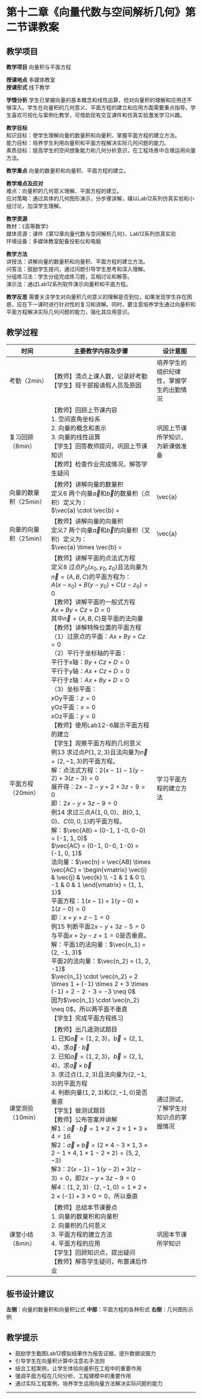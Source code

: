 # 第十二章《向量代数与空间解析几何》第二节课教案

## 教学项目

**教学项目** 向量积与平面方程

**授课地点** 多媒体教室  
**授课形式** 线下教学

**学情分析** 学生已掌握向量的基本概念和线性运算，但对向量积的理解和应用还不够深入。学生在向量积的几何意义、平面方程的建立和应用方面需要重点指导。学生喜欢可视化与案例化教学，可借助现有交互课件和仿真实验激发学习兴趣。

**教学目标**  
知识目标：使学生理解向量的数量积和向量积、掌握平面方程的建立方法。  
能力目标：培养学生利用向量积和平面方程解决实际几何问题的能力。  
素质目标：提高学生的空间想象能力和几何分析意识，在工程场景中合理运用向量方法。

**教学重点** 向量的数量积和向量积、平面方程的建立。

**教学难点及应对**  
难点：向量积的几何意义理解、平面方程的建立。  
应对策略：通过具体的几何图形演示，分步骤讲解，辅以Lab12系列仿真实验和小组讨论，加深学生理解。

**教学资源**  
教材：《高等数学》  
媒体资源：课件《第12章向量代数与空间解析几何》、Lab12系列仿真实验  
环境设备：多媒体教室配备投影仪和电脑

**教学方法**  
讲授法：讲解向量的数量积和向量积、平面方程的建立方法。  
问答法：鼓励学生提问，通过问题引导学生思考和深入理解。  
分组练习法：学生分组完成练习题，互相讨论和解答。  
演示法：通过Lab12系列软件演示向量积和平面方程。

**教学反思** 需要关注学生对向量积几何意义的理解是否到位，如果发现学生存在困惑，应在下一课时进行针对性的复习和讲解。同时，要注意培养学生通过向量积和平面方程解决实际几何问题的能力，强化其应用意识。

## 教学过程

| 时间 | 主要教学内容及步骤 | 设计意图 |
| --- | --- | --- |
| 考勤（2min） | 【教师】清点上课人数，记录好考勤<br>【学生】班干部报请假人员及原因 | 培养学生的组织纪律性，掌握学生的出勤情况 |
| 复习回顾（8min） | 【教师】回顾上节课内容<br>1. 空间直角坐标系<br>2. 向量的概念和表示<br>3. 向量的线性运算<br>【学生】回答教师提问，巩固上节课知识<br>【教师】检查作业完成情况，解答学生疑问 | 巩固上节课所学知识，为新课做准备 |
| 向量的数量积（25min） | 【教师】讲解向量的数量积<br>定义6 两个向量$\vec{a}$和$\vec{b}$的数量积（点积）定义为：<br>$\vec{a} \cdot \vec{b} = |\vec{a}||\vec{b}|\cos\theta$<br>其中$\theta$是两向量的夹角<br>【教师】讲解数量积的坐标表示<br>$\vec{a} \cdot \vec{b} = a_1b_1 + a_2b_2 + a_3b_3$<br>【教师】讲解数量积的性质<br>（1）$\vec{a} \cdot \vec{b} = \vec{b} \cdot \vec{a}$（交换律）<br>（2）$(k\vec{a}) \cdot \vec{b} = k(\vec{a} \cdot \vec{b})$（数乘结合律）<br>（3）$\vec{a} \cdot (\vec{b} + \vec{c}) = \vec{a} \cdot \vec{b} + \vec{a} \cdot \vec{c}$（分配律）<br>（4）$\vec{a} \cdot \vec{a} = |\vec{a}|^2$<br>【教师】讲解数量积的几何意义<br>（1）$\vec{a} \cdot \vec{b} > 0$：两向量夹角 < 90°（同向）<br>（2）$\vec{a} \cdot \vec{b} = 0$：两向量垂直<br>（3）$\vec{a} \cdot \vec{b} < 0$：两向量夹角 > 90°（反向）<br>【教师】使用Lab12-4展示数量积的几何意义<br>【学生】观察数量积的动画演示<br>例9 已知$\vec{a} = (1, 2, 3)$，$\vec{b} = (2, 1, 4)$，求$\vec{a} \cdot \vec{b}$和两向量的夹角。<br>解：$\vec{a} \cdot \vec{b} = 1 \times 2 + 2 \times 1 + 3 \times 4 = 2 + 2 + 12 = 16$<br>$|\vec{a}| = \sqrt{1^2 + 2^2 + 3^2} = \sqrt{14}$<br>$|\vec{b}| = \sqrt{2^2 + 1^2 + 4^2} = \sqrt{21}$<br>$\cos\theta = \frac{\vec{a} \cdot \vec{b}}{|\vec{a}||\vec{b}|} = \frac{16}{\sqrt{14} \times \sqrt{21}} = \frac{16}{\sqrt{294}} = \frac{16}{7\sqrt{6}}$<br>$\theta = \arccos\left(\frac{16}{7\sqrt{6}}\right)$<br>例10 判断向量$\vec{a} = (1, 2, 3)$和$\vec{b} = (2, -1, 0)$是否垂直。<br>解：$\vec{a} \cdot \vec{b} = 1 \times 2 + 2 \times (-1) + 3 \times 0 = 2 - 2 + 0 = 0$<br>因为$\vec{a} \cdot \vec{b} = 0$，所以两向量垂直<br>【学生】完成数量积计算练习 | 学习向量的数量积，理解其几何意义 |
| 向量的向量积（25min） | 【教师】讲解向量的向量积<br>定义7 两个向量$\vec{a}$和$\vec{b}$的向量积（叉积）定义为：<br>$\vec{a} \times \vec{b} = |\vec{a}||\vec{b}|\sin\theta \vec{n}$<br>其中$\vec{n}$是垂直于$\vec{a}$和$\vec{b}$的单位向量，方向由右手法则确定<br>【教师】讲解向量积的坐标表示<br>$\vec{a} \times \vec{b} = \begin{vmatrix} \vec{i} & \vec{j} & \vec{k} \\ a_1 & a_2 & a_3 \\ b_1 & b_2 & b_3 \end{vmatrix}$<br>$= (a_2b_3 - a_3b_2)\vec{i} - (a_1b_3 - a_3b_1)\vec{j} + (a_1b_2 - a_2b_1)\vec{k}$<br>$= (a_2b_3 - a_3b_2, a_3b_1 - a_1b_3, a_1b_2 - a_2b_1)$<br>【教师】讲解向量积的性质<br>（1）$\vec{a} \times \vec{b} = -\vec{b} \times \vec{a}$（反交换律）<br>（2）$(k\vec{a}) \times \vec{b} = k(\vec{a} \times \vec{b})$（数乘结合律）<br>（3）$\vec{a} \times (\vec{b} + \vec{c}) = \vec{a} \times \vec{b} + \vec{a} \times \vec{c}$（分配律）<br>（4）$\vec{a} \times \vec{a} = \vec{0}$<br>【教师】讲解向量积的几何意义<br>（1）$|\vec{a} \times \vec{b}| = |\vec{a}||\vec{b}|\sin\theta$（平行四边形的面积）<br>（2）$\vec{a} \times \vec{b}$垂直于$\vec{a}$和$\vec{b}$<br>（3）$\vec{a} \times \vec{b} = \vec{0}$当且仅当$\vec{a}$和$\vec{b}$平行<br>【教师】使用Lab12-5展示向量积的几何意义<br>【学生】观察向量积的动画演示<br>例11 已知$\vec{a} = (1, 2, 3)$，$\vec{b} = (2, 1, 4)$，求$\vec{a} \times \vec{b}$。<br>解：$\vec{a} \times \vec{b} = \begin{vmatrix} \vec{i} & \vec{j} & \vec{k} \\ 1 & 2 & 3 \\ 2 & 1 & 4 \end{vmatrix}$<br>$= (2 \times 4 - 3 \times 1)\vec{i} - (1 \times 4 - 3 \times 2)\vec{j} + (1 \times 1 - 2 \times 2)\vec{k}$<br>$= (8 - 3)\vec{i} - (4 - 6)\vec{j} + (1 - 4)\vec{k}$<br>$= 5\vec{i} + 2\vec{j} - 3\vec{k} = (5, 2, -3)$<br>例12 求以$\vec{a} = (1, 2, 3)$和$\vec{b} = (2, 1, 4)$为邻边的平行四边形的面积。<br>解：面积 = $|\vec{a} \times \vec{b}| = |(5, 2, -3)| = \sqrt{5^2 + 2^2 + (-3)^2} = \sqrt{25 + 4 + 9} = \sqrt{38}$<br>【学生】完成向量积计算练习 | 学习向量的向量积，理解其几何意义 |
| 平面方程（20min） | 【教师】讲解平面的点法式方程<br>定义8 过点$P_0(x_0, y_0, z_0)$且法向量为$\vec{n} = (A, B, C)$的平面方程为：<br>$A(x - x_0) + B(y - y_0) + C(z - z_0) = 0$<br>【教师】讲解平面的一般式方程<br>$Ax + By + Cz + D = 0$<br>其中$\vec{n} = (A, B, C)$是平面的法向量<br>【教师】讲解特殊位置的平面方程<br>（1）过原点的平面：$Ax + By + Cz = 0$<br>（2）平行于坐标轴的平面：<br>平行于x轴：$By + Cz + D = 0$<br>平行于y轴：$Ax + Cz + D = 0$<br>平行于z轴：$Ax + By + D = 0$<br>（3）坐标平面：<br>xOy平面：$z = 0$<br>yOz平面：$x = 0$<br>xOz平面：$y = 0$<br>【教师】使用Lab12-6展示平面方程的建立<br>【学生】观察平面方程的几何意义<br>例13 求过点$P(1, 2, 3)$且法向量为$\vec{n} = (2, -1, 3)$的平面方程。<br>解：点法式方程：$2(x - 1) - 1(y - 2) + 3(z - 3) = 0$<br>展开得：$2x - 2 - y + 2 + 3z - 9 = 0$<br>即：$2x - y + 3z - 9 = 0$<br>例14 求过三点$A(1, 0, 0)$、$B(0, 1, 0)$、$C(0, 0, 1)$的平面方程。<br>解：$\vec{AB} = (0-1, 1-0, 0-0) = (-1, 1, 0)$<br>$\vec{AC} = (0-1, 0-0, 1-0) = (-1, 0, 1)$<br>法向量：$\vec{n} = \vec{AB} \times \vec{AC} = \begin{vmatrix} \vec{i} & \vec{j} & \vec{k} \\ -1 & 1 & 0 \\ -1 & 0 & 1 \end{vmatrix} = (1, 1, 1)$<br>平面方程：$1(x - 1) + 1(y - 0) + 1(z - 0) = 0$<br>即：$x + y + z - 1 = 0$<br>例15 判断平面$2x - y + 3z - 5 = 0$与平面$x + 2y - z + 1 = 0$是否垂直。<br>解：平面1的法向量：$\vec{n_1} = (2, -1, 3)$<br>平面2的法向量：$\vec{n_2} = (1, 2, -1)$<br>$\vec{n_1} \cdot \vec{n_2} = 2 \times 1 + (-1) \times 2 + 3 \times (-1) = 2 - 2 - 3 = -3 \neq 0$<br>因为$\vec{n_1} \cdot \vec{n_2} \neq 0$，所以两平面不垂直<br>【学生】完成平面方程练习 | 学习平面方程的建立方法 |
| 课堂测验（10min） | 【教师】出几道测试题目<br>1. 已知$\vec{a} = (1, 2, 3)$，$\vec{b} = (2, 1, 4)$，求$\vec{a} \cdot \vec{b}$<br>2. 已知$\vec{a} = (1, 2, 3)$，$\vec{b} = (2, 1, 4)$，求$\vec{a} \times \vec{b}$<br>3. 求过点$(1, 2, 3)$且法向量为$(2, -1, 3)$的平面方程<br>4. 判断向量$(1, 2, 3)$和$(2, -1, 0)$是否垂直<br>【学生】做测试题目<br>【教师】公布答案并讲解<br>解1：$\vec{a} \cdot \vec{b} = 1 \times 2 + 2 \times 1 + 3 \times 4 = 16$<br>解2：$\vec{a} \times \vec{b} = (2 \times 4 - 3 \times 1, 3 \times 2 - 1 \times 4, 1 \times 1 - 2 \times 2) = (5, 2, -3)$<br>解3：$2(x-1) - 1(y-2) + 3(z-3) = 0$，即$2x - y + 3z - 9 = 0$<br>解4：$(1, 2, 3) \cdot (2, -1, 0) = 1 \times 2 + 2 \times (-1) + 3 \times 0 = 0$，所以垂直 | 通过测试，了解学生对知识点的掌握情况 |
| 课堂小结（8min） | 【教师】总结本节课要点<br>1. 向量的数量积和向量积<br>2. 向量积的几何意义<br>3. 平面方程的建立方法<br>4. 平面方程的应用<br>【学生】回顾知识点，提出疑问<br>【教师】解答学生疑问，布置课后作业 | 巩固本节课所学知识 |

## 板书设计建议

**左侧**：向量的数量积和向量积公式
**中部**：平面方程的各种形式
**右侧**：几何图形示例

## 教学提示

- 鼓励学生截图Lab12模拟结果作为报告证据，提升数据说服力
- 引导学生在向量积计算中注意右手法则
- 结合工程案例，让学生体验向量积在工程中的重要作用
- 强调平面方程在几何分析、工程建模中的重要作用
- 通过实际工程案例，培养学生运用向量方法解决实际问题的能力

---

<div style="page-break-after: always;"></div>
